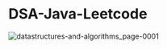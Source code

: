 # DSA-Java-Leetcode

![datastructures-and-algorithms_page-0001](https://github.com/Abhixs1/DSA-Java-Leetcode/assets/100253637/408b31c1-4214-4318-849f-29cf25ab0b8c)
